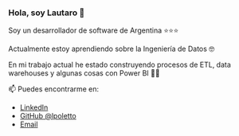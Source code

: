### Hola, soy Lautaro 👋

Soy un desarrollador de software de Argentina ⭐⭐⭐

Actualmente estoy aprendiendo sobre la Ingeniería de Datos 🤓

En mi trabajo actual he estado construyendo procesos de ETL, data warehouses y algunas cosas con Power BI 👨‍💻

📫 Puedes encontrarme en:

 - [LinkedIn](https://www.linkedin.com/in/lautaro-poletto/)
 - [GitHub @lpoletto](https://github.com/lpoletto)
 - [Email](lautaropoletto@gmail.com)

<!--
**lpoletto/lpoletto** is a ✨ _special_ ✨ repository because its `README.md` (this file) appears on your GitHub profile.

Here are some ideas to get you started:

- 🔭 I’m currently working on ...
- 🌱 I’m currently learning ...
- 👯 I’m looking to collaborate on ...
- 🤔 I’m looking for help with ...
- 💬 Ask me about ...
- 📫 How to reach me: ...
- 😄 Pronouns: ...
- ⚡ Fun fact: ...
-->

